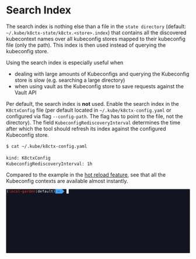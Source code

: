 # Search Index

The search index is nothing else than a file in the `state directory` (default: `~/.kube/k8ctx-state/k8ctx.<store>.index`)
that contains all the discovered kubecontext names over all kubeconfig stores mapped to their kubeconfig file (only the path).
This index is then used instead of querying the kubeconfig store.

Using the search index is especially useful when
- dealing with large amounts of Kubeconfigs and querying the Kubeconfig store is slow (e.g. searching a large directory)
- when using vault as the Kubeconfig store to save requests against the Vault API

Per default, the search index is **not** used.
Enable the search index in the `K8ctxConfig` file (per default located in `~/.kube/k8ctx-config.yaml` or configured via flag `--config-path`. The flag has to point to the file, not the directory).
The field `KubeconfigRediscoveryInterval` determines the time after which the tool should
refresh its index against the configured Kubeconfig store.


```
$ cat ~/.kube/k8ctx-config.yaml

kind: K8ctxConfig
KubeconfigRediscoveryInterval: 1h
```

Compared to the example in the [hot reload feature](../README.md#hot-reload), see that all the Kubeconfig contexts are available almost instantly.

![demo GIF](../resources/gifs/k8ctx-demo.gif)
